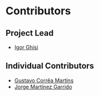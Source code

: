 # Contributors

## Project Lead

* [Igor Ghisi](https://github.com/igortg)

## Individual Contributors

* [Gustavo Corrêa Martins](https://github.com/gcmartins)
* [Jorge Martínez Garrido](https://github.com/jorgepiloto)

